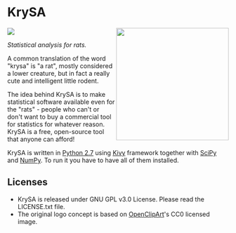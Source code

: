 KrySA
=====

<img align="right" height="256" src="https://raw.githubusercontent.com/KeyWeeUsr/KrySA/master/logo.png" />

<a href="http://krysa.readthedocs.io/en/latest/" target="_blank">
<img src="https://img.shields.io/badge/docs-latest-brightgreen.svg" /></a>

_Statistical analysis for rats._

A common translation of the word "krysa" is "a rat", mostly considered a lower creature, but in fact a really cute and intelligent little rodent.

The idea behind KrySA is to make statistical software available even for the "rats" - people who can't or don't want to buy a commercial tool for statistics for whatever reason. KrySA is a free, open-source tool that anyone can afford!

KrySA is written in [Python 2.7](https://python.org) using [Kivy](https://kivy.org) framework together with [SciPy](https://www.scipy.org) and [NumPy](http://www.numpy.org). To run it you have to have all of them installed.

Licenses
--------

- KrySA is released under GNU GPL v3.0 License. Please read the
  LICENSE.txt file.
- The original logo concept is based on [OpenClipArt](www.openclipart.org)'s CC0 licensed image.
